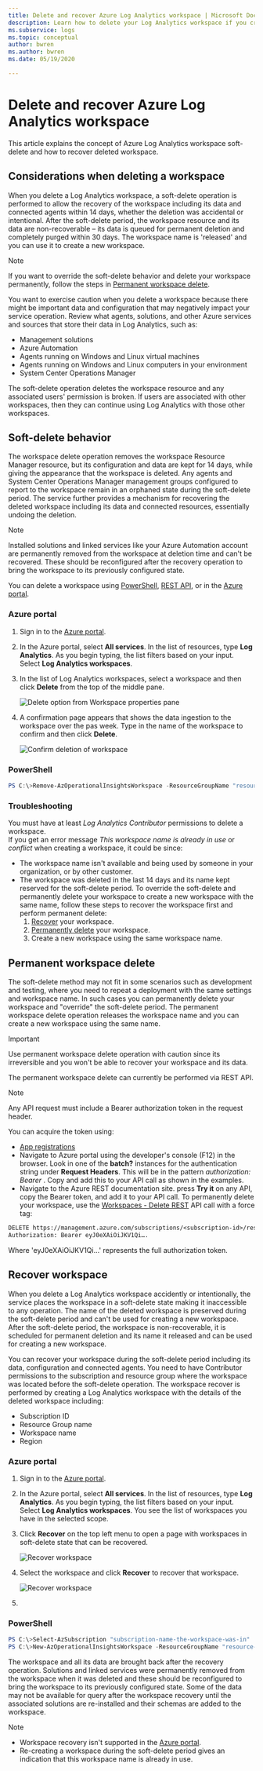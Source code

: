 ```yaml
---
title: Delete and recover Azure Log Analytics workspace | Microsoft Docs
description: Learn how to delete your Log Analytics workspace if you created one in a personal subscription or restructure your workspace model.
ms.subservice: logs
ms.topic: conceptual
author: bwren
ms.author: bwren
ms.date: 05/19/2020

---
```


# Delete and recover Azure Log Analytics workspace

This article explains the concept of Azure Log Analytics workspace soft-delete and how to recover deleted workspace.

## Considerations when deleting a workspace

When you delete a Log Analytics workspace, a soft-delete operation is performed to allow the recovery of the workspace including its data and connected agents within 14 days, whether the deletion was accidental or intentional. 
After the soft-delete period, the workspace resource and its data are non-recoverable – its data is queued for permanent deletion and completely purged within 30 days. The workspace name is 'released' and you can use it to create a new workspace.

> [!NOTE]
> If you want to override the soft-delete behavior and delete your workspace permanently, follow the steps in [Permanent workspace delete](#permanent-workspace-delete).

You want to exercise caution when you delete a workspace because there might be important data and configuration that may negatively impact your service operation. Review what agents, solutions, and other Azure services and sources that store their data in Log Analytics, such as:

* Management solutions
* Azure Automation
* Agents running on Windows and Linux virtual machines
* Agents running on Windows and Linux computers in your environment
* System Center Operations Manager

The soft-delete operation deletes the workspace resource and any associated users' permission is broken. If users are associated with other workspaces, then they can continue using Log Analytics with those other workspaces.

## Soft-delete behavior

The workspace delete operation removes the workspace Resource Manager resource, but its configuration and data are kept for 14 days, while giving the appearance that the workspace is deleted. Any agents and System Center Operations Manager management groups configured to report to the workspace remain in an orphaned state during the soft-delete period. The service further provides a mechanism for recovering the deleted workspace including its data and connected resources, essentially undoing the deletion.

> [!NOTE] 
> Installed solutions and linked services like your Azure Automation account are permanently removed from the workspace at deletion time and can't be recovered. These should be reconfigured after the recovery operation to bring the workspace to its previously configured state.

You can delete a workspace using [PowerShell](https://docs.microsoft.com/powershell/module/azurerm.operationalinsights/remove-azurermoperationalinsightsworkspace?view=azurermps-6.13.0), [REST API](https://docs.microsoft.com/rest/api/loganalytics/workspaces/delete), or in the [Azure portal](https://portal.azure.com).

### Azure portal

1. Sign in to the [Azure portal](https://portal.azure.com). 
2. In the Azure portal, select **All services**. In the list of resources, type **Log Analytics**. As you begin typing, the list filters based on your input. Select **Log Analytics workspaces**.
3. In the list of Log Analytics workspaces, select a workspace and then click **Delete**  from the top of the middle pane.

   ![Delete option from Workspace properties pane](media/delete-workspace/log-analytics-delete-workspace.png)
4. A confirmation page appears that shows the data ingestion to the workspace over the pas week. Type in the name of the workspace to confirm and then click **Delete**.

   ![Confirm deletion of workspace](media/delete-workspace/delete-workspace.png)

### PowerShell
```PowerShell
PS C:\>Remove-AzOperationalInsightsWorkspace -ResourceGroupName "resource-group-name" -Name "workspace-name"
```

### Troubleshooting

You must have at least *Log Analytics Contributor* permissions to delete a workspace.<br>
If you get an error message *This workspace name is already in use* or *conflict* when creating a workspace, it could be since:
* The workspace name isn't available and being used by someone in your organization, or by other customer.
* The workspace was deleted in the last 14 days and its name kept reserved for the soft-delete period. To override the soft-delete and permanently delete your workspace to create a new workspace with the same name, follow these steps to recover the workspace first and perform permanent delete:<br>
   1. [Recover](https://docs.microsoft.com/azure/azure-monitor/platform/delete-workspace#recover-workspace) your workspace.
   2. [Permanently delete](https://docs.microsoft.com/azure/azure-monitor/platform/delete-workspace#permanent-workspace-delete) your workspace.
   3. Create a new workspace using the same workspace name.

## Permanent workspace delete
The soft-delete method may not fit in some scenarios such as development and testing, where you need to repeat a deployment with the same settings and workspace name. In such cases you can permanently delete your workspace and "override" the soft-delete period. The permanent workspace delete operation releases the workspace name and you can create a new workspace using the same name.


> [!IMPORTANT]
> Use permanent workspace delete operation with caution since its irreversible and you won't be able to recover your workspace and its data.

The permanent workspace delete can currently be performed via REST API.

> [!NOTE]
> Any API request must include a Bearer authorization token in the request header.
>
> You can acquire the token using:
> - [App registrations](https://docs.microsoft.com/graph/auth/auth-concepts#access-tokens)
> - Navigate to Azure portal using the developer's console (F12) in the browser. Look in one of the **batch?** instances for the authentication string under **Request Headers**. This will be in the pattern *authorization: Bearer <token>*. Copy and add this to your API call as shown in the examples.
> - Navigate to the Azure REST documentation site. press **Try it** on any API, copy the Bearer token, and add it to your API call.
To permanently delete your workspace, use the [Workspaces - Delete REST]( https://docs.microsoft.com/rest/api/loganalytics/workspaces/delete) API call with a force tag:
>
> ```rst
> DELETE https://management.azure.com/subscriptions/<subscription-id>/resourcegroups/<resource-group-name>/providers/Microsoft.OperationalInsights/workspaces/<workspace-name>?api-version=2015-11-01-preview&force=true
> Authorization: Bearer eyJ0eXAiOiJKV1Qi….
> ```
Where 'eyJ0eXAiOiJKV1Qi…' represents the full authorization token.

## Recover workspace
When you delete a Log Analytics workspace accidently or intentionally, the service places the workspace in a soft-delete state making it inaccessible to any operation. The name of the deleted workspace is preserved during the soft-delete period and can't be used for creating a new workspace. After the soft-delete period, the workspace is non-recoverable, it is scheduled for permanent deletion and its name it released and can be used for creating a new workspace.

You can recover your workspace during the soft-delete period including its data, configuration and connected agents. You need to have Contributor permissions to the subscription and resource group where the workspace was located before the soft-delete operation. The workspace recover is performed by creating a Log Analytics workspace with the details of the deleted workspace including:

- Subscription ID
- Resource Group name
- Workspace name
- Region

### Azure portal

1. Sign in to the [Azure portal](https://portal.azure.com). 
2. In the Azure portal, select **All services**. In the list of resources, type **Log Analytics**. As you begin typing, the list filters based on your input. Select **Log Analytics workspaces**. You see the list of workspaces you have in the selected scope.
3. Click **Recover** on the top left menu to open a page with workspaces in soft-delete state that can be recovered.

   ![Recover workspace](media/delete-workspace/recover-menu.png)

4. Select the workspace and click **Recover** to recover that workspace.

   ![Recover workspace](media/delete-workspace/recover-workspace.png)

5.
### PowerShell
```PowerShell
PS C:\>Select-AzSubscription "subscription-name-the-workspace-was-in"
PS C:\>New-AzOperationalInsightsWorkspace -ResourceGroupName "resource-group-name-the-workspace-was-in" -Name "deleted-workspace-name" -Location "region-name-the-workspace-was-in"
```

The workspace and all its data are brought back after the recovery operation. Solutions and linked services were permanently removed from the workspace when it was deleted and these should be reconfigured to bring the workspace to its previously configured state. Some of the data may not be available for query after the workspace recovery until the associated solutions are re-installed and their schemas are added to the workspace.

> [!NOTE]
> * Workspace recovery isn't supported in the [Azure portal](https://portal.azure.com). 
> * Re-creating a workspace during the soft-delete period gives an indication that this workspace name is already in use. 
> 
